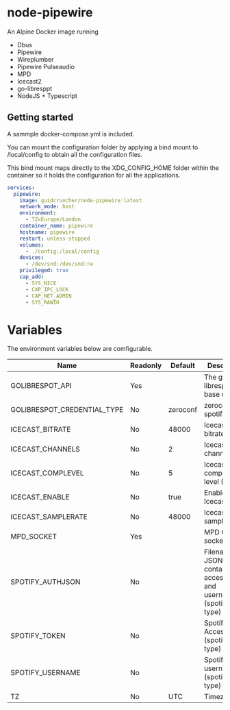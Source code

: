 # node-pipewire

An Alpine Docker image running

- Dbus
- Pipewire
- Wireplumber
- Pipewire Pulseaudio
- MPD
- Icecast2
- go-libresppt
- NodeJS + Typescript

## Getting started

A sammple docker-compose.yml is included.

You can mount the configuration folder by applying a bind mount to /local/config to obtain all the configuration files. 

This bind mount maps directly to the XDG_CONFIG_HOME folder within the container so it holds the configuration for all the applications.

```yaml
services:
  pipewire:
    image: guidcruncher/node-pipewire:latest
    network_mode: host
    environment:
      - TZ=Europe/London
    container_name: pipewire
    hostname: pipewire
    restart: unless-stopped
    volumes:
      - ./config:/local/config
    devices:
      - /dev/snd:/dev/snd:rw
    privileged: true
    cap_add:
      - SYS_NICE
      - CAP_IPC_LOCK
      - CAP_NET_ADMIN
      - SYS_RAWIO
```

# Variables

The environment variables below are comfigurable.

| Name                        | Readonly | Default  | Description                                                                     |
|-----------------------------|----------|----------|---------------------------------------------------------------------------------|
| GOLIBRESPOT_API             | Yes      |          | The go-librespot API base url                                                   |
| GOLIBRESPOT_CREDENTIAL_TYPE | No       | zeroconf | zeroconf or spotify_token                                                       |
| ICECAST_BITRATE             | No       | 48000    | Icecast bitrate                                                                 |
| ICECAST_CHANNELS            | No       | 2        | Icecast channels                                                                |
| ICECAST_COMPLEVEL           | No       | 5        | Icecast compression level (1-10)                                                |
| ICECAST_ENABLE              | No       | true     | Enable Icecast                                                                  |
| ICECAST_SAMPLERATE          | No       | 48000    | Icecast sample rate                                                             |
| MPD_SOCKET                  | Yes      |          | MPD Control socket path                                                         |
| SPOTIFY_AUTHJSON            | No       |          | Filename of JSON file containing access token and username (spotify_token type) |
| SPOTIFY_TOKEN               | No       |          | Spotify Access token (spotify_token type)                                       |
| SPOTIFY_USERNAME            | No       |          | Spotify username (spotify_token type)                                           |
| TZ                          | No       | UTC      | Timezone                                                                        |
